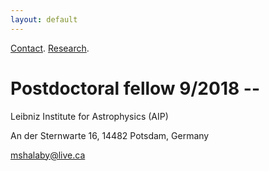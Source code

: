 ```yaml
---
layout: default
---
```

[Contact](./index.html).
[Research](./Research.html).



# Postdoctoral fellow 9/2018 --
Leibniz Institute for Astrophysics (AIP)

An der Sternwarte 16, 14482 Potsdam, Germany

mshalaby@live.ca
